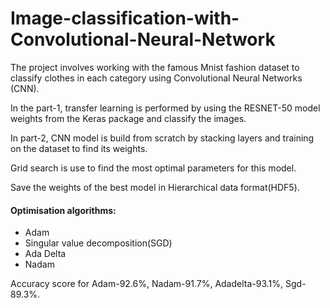 # Image-classification-with-Convolutional-Neural-Network
The project involves working with the famous Mnist fashion dataset to classify clothes in each category using Convolutional Neural Networks (CNN). 

In the part-1, transfer learning is performed by using the RESNET-50 model weights from the Keras package and classify the images. 

In part-2, CNN model is build from scratch by stacking layers and training on the dataset to find its weights.

Grid search is use to find the most optimal parameters for this model.

Save the weights of the best model in Hierarchical data format(HDF5).

#### Optimisation algorithms: ####

* Adam
* Singular value decomposition(SGD)
* Ada Delta
* Nadam
	
Accuracy score for Adam-92.6%, Nadam-91.7%, Adadelta-93.1%, Sgd-89.3%.



